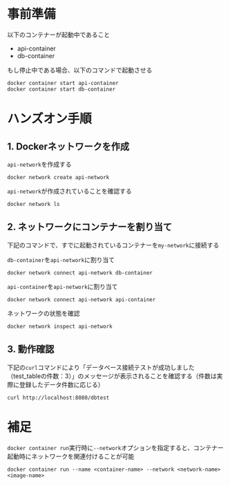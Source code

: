 # 事前準備
以下のコンテナーが起動中であること
- api-container
- db-container

もし停止中である場合、以下のコマンドで起動させる
```
docker container start api-container
docker container start db-container
```

# ハンズオン手順

## 1. Dockerネットワークを作成
`api-network`を作成する
```
docker network create api-network
```

`api-network`が作成されていることを確認する
```
docker network ls
```

## 2. ネットワークにコンテナーを割り当て
下記のコマンドで、すでに起動されているコンテナーを`my-network`に接続する

`db-container`を`api-network`に割り当て
```
docker network connect api-network db-container
```

`api-container`を`api-network`に割り当て
```
docker network connect api-network api-container
```

ネットワークの状態を確認
```
docker network inspect api-network
```

## 3. 動作確認
下記の`curl`コマンドにより「データベース接続テストが成功しました（test_tableの件数：3）」のメッセージが表示されることを確認する（件数は実際に登録したデータ件数に応じる）

```
curl http://localhost:8080/dbtest
```

# 補足
`docker container run`実行時に`--network`オプションを指定すると、コンテナー起動時にネットワークを関連付けることが可能

```
docker container run --name <container-name> --network <network-name> <image-name>
```